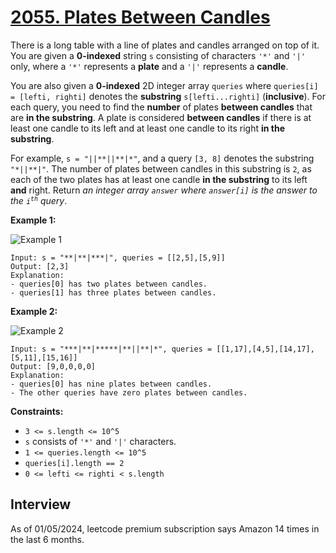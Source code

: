 # [2055. Plates Between Candles](https://leetcode.com/problems/plates-between-candles/)

There is a long table with a line of plates and candles arranged on top of it. You are given a **0-indexed** string `s` consisting of characters `'*'` and `'|'` only, where a `'*'` represents a **plate** and a `'|'` represents a **candle**.

You are also given a **0-indexed** 2D integer array `queries` where `queries[i] = [lefti, righti]` denotes the **substring** `s[lefti...righti]` (**inclusive**). For each query, you need to find the **number** of plates **between candles** that are **in the substring**. A plate is considered **between candles** if there is at least one candle to its left and at least one candle to its right **in the substring**.

For example, `s = "||**||**|*"`, and a query `[3, 8]` denotes the substring `"*||**|"`. The number of plates between candles in this substring is `2`, as each of the two plates has at least one candle **in the substring** to its left **and** right.
Return _an integer array `answer` where `answer[i]` is the answer to the <code>i<sup>th</sup></code> query_.

**Example 1:**

![Example 1](https://assets.leetcode.com/uploads/2021/10/04/ex-1.png)
```
Input: s = "**|**|***|", queries = [[2,5],[5,9]]
Output: [2,3]
Explanation:
- queries[0] has two plates between candles.
- queries[1] has three plates between candles.
```

**Example 2:**

![Example 2](https://assets.leetcode.com/uploads/2021/10/04/ex-2.png)
```
Input: s = "***|**|*****|**||**|*", queries = [[1,17],[4,5],[14,17],[5,11],[15,16]]
Output: [9,0,0,0,0]
Explanation:
- queries[0] has nine plates between candles.
- The other queries have zero plates between candles.
```

**Constraints:**
* `3 <= s.length <= 10^5`
* `s` consists of `'*'` and `'|'` characters.
* `1 <= queries.length <= 10^5`
* `queries[i].length == 2`
* `0 <= lefti <= righti < s.length`

## Interview
As of 01/05/2024, leetcode premium subscription says Amazon 14 times in the last 6 months.
